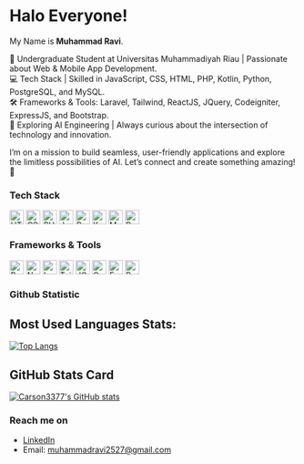 # Halo Everyone! 

My Name is **Muhammad Ravi**.<br>

🚀 Undergraduate Student at Universitas Muhammadiyah Riau | Passionate about Web & Mobile App Development. <br/>
💻 Tech Stack | Skilled in JavaScript, CSS, HTML, PHP, Kotlin, Python, PostgreSQL, and MySQL. <br/>
🛠️ Frameworks & Tools: Laravel, Tailwind, ReactJS, JQuery, Codeigniter, ExpressJS, and Bootstrap. <br/>
🤖 Exploring AI Engineering | Always curious about the intersection of technology and innovation. <br/>

I’m on a mission to build seamless, user-friendly applications and explore the limitless possibilities of AI. Let’s connect and create something amazing! 🌟

### Tech Stack
  <a href="#"><img height="25" title="HTML" src="https://cdn.simpleicons.org/html5?viewbox=auto" /></a>
  <a href="#"><img height="25" title="CSS" src="https://cdn.simpleicons.org/css3?viewbox=auto" /></a>
  <a href="#"><img height="25" title="PHP" src="https://cdn.simpleicons.org/php?viewbox=auto" /></a>
  <a href="#"><img height="25" title="JavaScript" src="https://cdn.simpleicons.org/javascript?viewbox=auto" /></a>
  <a href="#"><img height="25" title="Python" src="https://cdn.simpleicons.org/python?viewbox=auto" /></a>
  <a href="#"><img height="25" title="Kotlin" src="https://cdn.simpleicons.org/kotlin?viewbox=auto" /></a>
  <a href="#"><img height="25" title="MySQL" src="https://cdn.simpleicons.org/mysql?viewbox=auto" /></a>
  <a href="#"><img height="25" title="PostgreSQL" src="https://cdn.simpleicons.org/postgresql?viewbox=auto" /></a>

### Frameworks & Tools
 <a href="#"><img height="25" title="ReactJS" src="https://cdn.simpleicons.org/react?viewbox=auto" /></a>
 <a href="#"><img height="25" title="NodeJS" src="https://cdn.simpleicons.org/node.js?viewbox=auto" /></a>
 <a href="#"><img height="25" title="Laravel" src="https://cdn.simpleicons.org/laravel?viewbox=auto" /></a>
 <a href="#"><img height="25" title="Tailwind CSS" src="https://cdn.simpleicons.org/tailwindcss?viewbox=auto" /></a>
 <a href="#"><img height="25" title="JQuery" src="https://cdn.simpleicons.org/jquery?viewbox=auto" /></a>
 <a href="#"><img height="25" title="Codeigniter" src="https://cdn.simpleicons.org/codeigniter?viewbox=auto" /></a>
 <a href="#"><img height="25" title="ExpressJS" src="https://cdn.simpleicons.org/express?viewbox=auto" /></a>
 <a href="#"><img height="25" title="Bootstrap" src="https://cdn.simpleicons.org/bootstrap?viewbox=auto" /></a>
 
### Github Statistic
## Most Used Languages Stats:

[![Top Langs](https://github-readme-stats.vercel.app/api/top-langs/?username=muhammadravi25&theme=cobalt)](https://github.com/muhammadravi25/github-readme-stats)


## GitHub Stats Card

[![Carson3377's GitHub stats](https://github-readme-stats.vercel.app/api?username=muhammadravi25&show_icons=true)](https://github.com/muhammadravi25/github-readme-stats)

### Reach me on
- <a href="https://www.linkedin.com/in/ravi272/">LinkedIn</a>
- Email: muhammadravi2527@gmail.com
